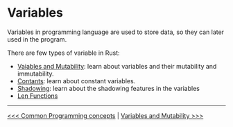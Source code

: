 # Variables

Variables in programming language are used to store data, so they can later used in the program.

There are few types of variable in Rust:

- [Vaiables and Mutability](101-Variables-and-Mutability.md): learn about variables and their mutability and immutability.
- [Contants](102-Contants.md): learn about constant variables.
- [Shadowing](103-Shadowing.md): learn about the shadowing features in the variables
- [Len Functions](104-len-function.md)

----------
[<<< Common Programming concepts](../README.md) | [Variables and Mutability >>>](101-Variables-and-Mutability.md)